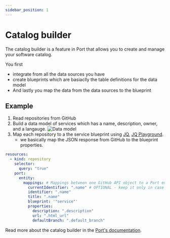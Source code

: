 ```yaml
---
sidebar_position: 1
---
```


# Catalog builder

The catalog builder is a feature in Port that allows you to create and manage your software catalog.

You first

- integrate from all the data sources you have
- create blueprints which are basiaclly the table definitions for the data model
- And lastly you map the data from the data sources to the blueprint

## Example

1. Read repositories from GitHub
2. Build a data model of services which has a name, description, owner, and a langauge.
   ![Data model](/img/features/blueprint.png)
3. Map each repository to a the service blueprint using [JQ](https://jqlang.github.io/jq/), [JQ Playground](https://jq.getport.io/).
   - we basically map the JSON response from GitHub to the blueprint properties.

```yaml
resources:
  - kind: repository
    selector:
      query: "true"
    port:
      entity:
        mappings: # Mappings between one GitHub API object to a Port entity. Each value is a JQ query.
          currentIdentifier: ".name" # OPTIONAL - keep it only in case you want to change the identifier of an existing entity from "currentIdentifier" to "identifier".
          identifier: ".name"
          title: ".name"
          blueprint: '"service"'
          properties:
            description: ".description"
            url: ".html_url"
            defaultBranch: ".default_branch"
```

Read more about the catalog builder in the [Port's documentation](https://docs.getport.io/build-your-software-catalog/).
